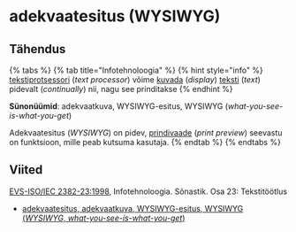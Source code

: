 # adekvaatesitus \(WYSIWYG\)

## Tähendus

{% tabs %}
{% tab title="Infotehnoloogia" %}
{% hint style="info" %}
[tekstiprotsessori](tekstiprotsessor-text-processor.md) \(_text processor_\) võime [kuvada](kuva-display.md) \(_display_\) [teksti](tekst-text.md) \(_text_\) pidevalt \(_continually_\) nii, nagu see prinditakse
{% endhint %}

**Sünonüümid**: adekvaatkuva, WYSIWYG-esitus, WYSIWYG \(_what-you-see-is-what-you-get_\)

Adekvaatesitus \(_WYSIWYG_\) on pidev, [prindivaade](prindivaade-print-preview.md) \(_print preview_\) seevastu on funktsioon, mille peab kutsuma kasutaja.
{% endtab %}
{% endtabs %}

## Viited

[EVS-ISO/IEC 2382-23:1998](https://www.evs.ee/et/evs-iso-iec-2382-23-1998), Infotehnoloogia. Sõnastik. Osa 23: Tekstitöötlus

* [adekvaatesitus, adekvaatkuva, WYSIWYG-esitus, WYSIWYG \(_WYSIWYG, what-you-see-is-what-you-get_\)](https://www.eki.ee/dict/its/index.cgi?Q=D4E4DBC1-6C03-1014-88DC-FC5F0DBED45A&F=GUID&C01=1&C02=0&C10=1)

